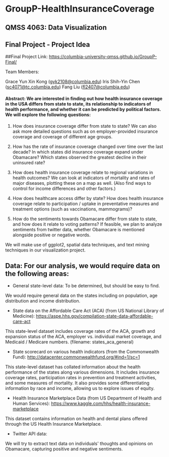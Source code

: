 # GroupP-HealthInsuranceCoverage


QMSS 4063: Data Visualization
----
Final Project - Project Idea
----
##Final Project Link:
https://columbia-university-qmss.github.io/GroupP-Final/

Team Members:

Grace Yun Xin Kong (gyk2108@columbia.edu)
Iris Shih-Yin Chen (sc4071@tc.columbia.edu)
Fang Liu (fl2407@columbia.edu)

#### Abstract: We are interested in finding out how health insurance coverage in the USA differs from state to state, its relationship to indicators of health performance, and whether it can be predicted by political factors. We will explore the following questions:


1. How does insurance coverage differ from state to state? We can also ask more detailed questions such as on employer-provided insurance coverage and coverage of different age groups.

2. How has the rate of insurance coverage changed over time over the last decade? In which states did insurance coverage expand under Obamacare? Which states observed the greatest decline in their uninsured rate?

3. How does health insurance coverage relate to regional variations in health outcomes? We can look at indicators of mortality and rates of major diseases, plotting these on a map as well. (Also find ways to control for income differences and other factors.)

4. How does healthcare access differ by state? How does health insurance coverage relate to participation / uptake in preventative measures and treatment options (such as vaccinations, mammograms)?

5. How do the sentiments towards Obamacare differ from state to state, and how does it relate to voting patterns? If feasible, we plan to analyze sentiments from twitter data, whether Obamacare is mentioned alongside positive or negative words.

We will make use of ggplot2, spatial data techniques, and text mining techniques in our visualization project.


## Data: For our analysis, we would require data on the following areas:


* General state-level data: To be determined, but should be easy to find.

We would require general data on the states including on population, age 	distribution 	and income distribution.
	
* State data on the Affordable Care Act (ACA) (from US National Library of Medicine): https://aspe.hhs.gov/compilation-state-data-affordable-care-act

This state-level dataset includes coverage rates of the ACA, growth and expansion status of the ACA, employer vs. individual market coverage, and Medicaid / Medicare numbers.
(filename: states_aca_general)	

* State scorecard on various health indicators (from the Commonwealth Fund): http://datacenter.commonwealthfund.org/#ind=1/sc=1

This state-level dataset has collated information about the health performance of the 	states along various dimensions. It includes insurance coverage rates, participation rates in prevention and treatment activities, and some measures of mortality. It also provides some differentiating information by race and income, allowing us to explore issues of equity.
	
* Health Insurance Marketplace Data (from US Department of Health and Human Services): https://www.kaggle.com/hhs/health-insurance-marketplace

This dataset contains information on health and dental plans offered through the US 	Health Insurance Marketplace.
	
* Twitter API data:

We will try to extract text data on individuals' thoughts and opinions on 	Obamacare, capturing positive and negative sentiments.
